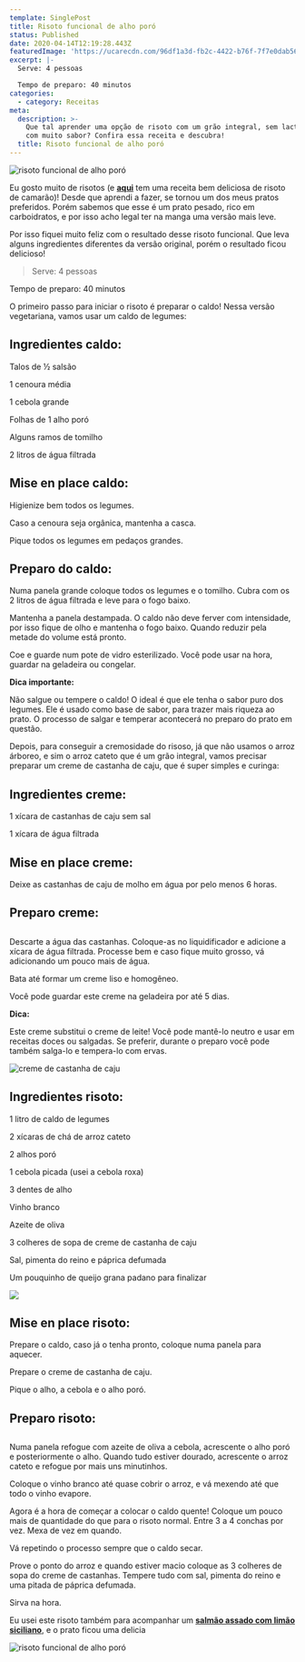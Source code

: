 ```yaml
---
template: SinglePost
title: Risoto funcional de alho poró
status: Published
date: 2020-04-14T12:19:28.443Z
featuredImage: 'https://ucarecdn.com/96df1a3d-fb2c-4422-b76f-7f7e0dab5640/'
excerpt: |-
  Serve: 4 pessoas 

  Tempo de preparo: 40 minutos 
categories:
  - category: Receitas
meta:
  description: >-
    Que tal aprender uma opção de risoto com um grão integral, sem lactose mas
    com muito sabor? Confira essa receita e descubra!
  title: Risoto funcional de alho poró
---
```

![risoto funcional de alho poró](https://ucarecdn.com/8fb229e0-e1d1-4b4c-a620-f49bd84e09ea/)

Eu gosto muito de risotos (e [**aqui**](https://paolafabeni.com/posts/risoto-de-camarao-com-limao-siciliano/) tem uma receita bem deliciosa de risoto de camarão)! Desde que aprendi a fazer, se tornou um dos meus pratos preferidos. Porém sabemos que esse é um prato pesado, rico em carboidratos, e por isso acho legal ter na manga uma versão mais leve. 



Por isso fiquei muito feliz com o resultado desse risoto funcional. Que leva alguns ingredientes diferentes da versão original, porém o resultado ficou delicioso! 



> Serve: 4 pessoas 
>
> Tempo de preparo: 40 minutos 



O primeiro passo para iniciar o risoto é preparar o caldo! Nessa versão vegetariana, vamos usar um caldo de legumes: 



 



## Ingredientes caldo: 



Talos de ½ salsão 



1 cenoura média 



1 cebola grande 



Folhas de 1 alho poró 



Alguns ramos de tomilho 



2 litros de água filtrada 



 



## Mise en place caldo: 



Higienize bem todos os legumes. 



Caso a cenoura seja orgânica, mantenha a casca. 



Pique todos os legumes em pedaços grandes. 



 



## Preparo do caldo: 



Numa panela grande coloque todos os legumes e o tomilho. Cubra com os 2 litros de água filtrada e leve para o fogo baixo. 



Mantenha a panela destampada. O caldo não deve ferver com intensidade, por isso fique de olho e mantenha o fogo baixo. Quando reduzir pela metade do volume está pronto. 



Coe e guarde num pote de vidro esterilizado. Você pode usar na hora, guardar na geladeira ou congelar. 



**Dica importante:** 



Não salgue ou tempere o caldo! O ideal é que ele tenha o sabor puro dos legumes. Ele é usado como base de sabor, para trazer mais riqueza ao prato. O processo de salgar e temperar acontecerá no preparo do prato em questão. 



 



Depois, para conseguir a cremosidade do risoso, já que não usamos o arroz árboreo, e sim o arroz cateto que é um grão integral, vamos precisar preparar um creme de castanha de caju, que é super simples e curinga: 



 



## Ingredientes creme: 



1 xícara de castanhas de caju sem sal 



1 xícara de água filtrada 



 



## Mise en place creme: 



Deixe as castanhas de caju de molho em água por pelo menos 6 horas. 



 

## 

## Preparo creme: 

## 

Descarte a água das castanhas. Coloque-as no liquidificador e adicione a xícara de água filtrada. Processe bem e caso fique muito grosso, vá adicionando um pouco mais de água. 



Bata até formar um creme liso e homogêneo. 



Você pode guardar este creme na geladeira por até 5 dias. 

**Dica:**

Este creme substitui o creme de leite! Você pode mantê-lo neutro e usar em receitas doces ou salgadas. Se preferir, durante o preparo você pode também salga-lo e tempera-lo com ervas.



![creme de castanha de caju](https://ucarecdn.com/ba69166a-c36f-4f3a-9886-070d30d48f1f/)

 



## Ingredientes risoto: 



1 litro de caldo de legumes 



2 xícaras de chá de arroz cateto 



2 alhos poró 



1 cebola picada (usei a cebola roxa) 



3 dentes de alho 



Vinho branco 



Azeite de oliva 



3 colheres de sopa de creme de castanha de caju 



Sal, pimenta do reino e páprica defumada 

Um pouquinho de queijo grana padano para finalizar



![](https://ucarecdn.com/2a0e6cc6-bcb1-42ae-a525-f71514f79192/)

 



## Mise en place risoto: 



Prepare o caldo, caso já o tenha pronto, coloque numa panela para aquecer. 



Prepare o creme de castanha de caju. 



Pique o alho, a cebola e o alho poró. 



 



## Preparo risoto: 

## 

Numa panela refogue com azeite de oliva a cebola, acrescente o alho poró e posteriormente o alho. Quando tudo estiver dourado, acrescente o arroz cateto e refogue por mais uns minutinhos. 



Coloque o vinho branco até quase cobrir o arroz, e vá mexendo até que todo o vinho evapore. 



Agora é a hora de começar a colocar o caldo quente! Coloque um pouco mais de quantidade do que para o risoto normal. Entre 3 a 4 conchas por vez. Mexa de vez em quando. 



Vá repetindo o processo sempre que o caldo secar. 



Prove o ponto do arroz e quando estiver macio coloque as 3 colheres de sopa do creme de castanhas. Tempere tudo com sal, pimenta do reino e uma pitada de páprica defumada. 



Sirva na hora. 



Eu usei este risoto também para acompanhar um [**salmão assado com limão siciliano**](https://paolafabeni.com/posts/salmao-assado-com-molho-de-limao-siciliano/), e o prato ficou uma delicia 

![risoto funcional de alho poró](https://ucarecdn.com/2d2b2f6e-7948-438d-abc9-30bd7cf83a0f/)
